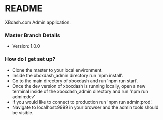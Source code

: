 # README #

XBdash.com Admin application.

### Master Branch Details ###

* Version: 1.0.0

### How do I get set up? ###

* Clone the master to your local environment.
* Inside the xboxdash_admin directory run 'npm install'.
* Go to the main directory of xboxdash and run 'npm run start'.
* Once the dev version of xboxdash is running locally, open a new terminal inside of the xboxdash_admin directory and run 'npm run admin:dev'
* If you would like to connect to production run 'npm run admin:prod'.
* Navigate to localhost:9999 in your browser and the admin tools should be visible.
